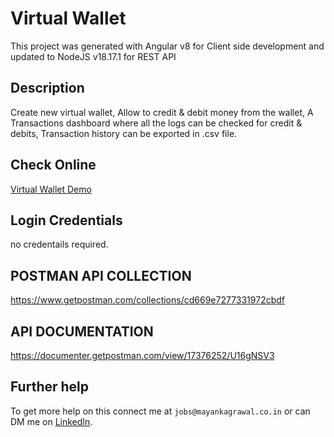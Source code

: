# Virtual Wallet

This project was generated with Angular v8 for Client side development and updated to NodeJS v18.17.1 for REST API

## Description
Create new virtual wallet, 
Allow to credit & debit money from the wallet,
A Transactions dashboard where all the logs can be checked for credit & debits,
Transaction history can be exported in .csv file.

## Check Online 
[Virtual Wallet Demo](http://wallet.demo.mayankagrawal.co.in/)

## Login Credentials

no credentails required.

## POSTMAN API COLLECTION
https://www.getpostman.com/collections/cd669e7277331972cbdf

## API DOCUMENTATION
https://documenter.getpostman.com/view/17376252/U16gNSV3

## Further help

To get more help on this connect me at `jobs@mayankagrawal.co.in` or can DM me on [LinkedIn](https://www.linkedin.com/in/mayank-agrawal-59192940/).
